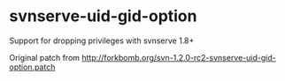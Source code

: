 svnserve-uid-gid-option
=======================

Support for dropping privileges with svnserve 1.8+

Original patch from http://forkbomb.org/svn-1.2.0-rc2-svnserve-uid-gid-option.patch
